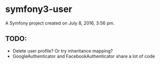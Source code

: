 symfony3-user
=============

A Symfony project created on July 8, 2016, 3:56 pm.

TODO:
-
- Delete user profile? Or try inheritance mapping?
- GoogleAuthenticator and FacebookAuthenticator share a lot of code